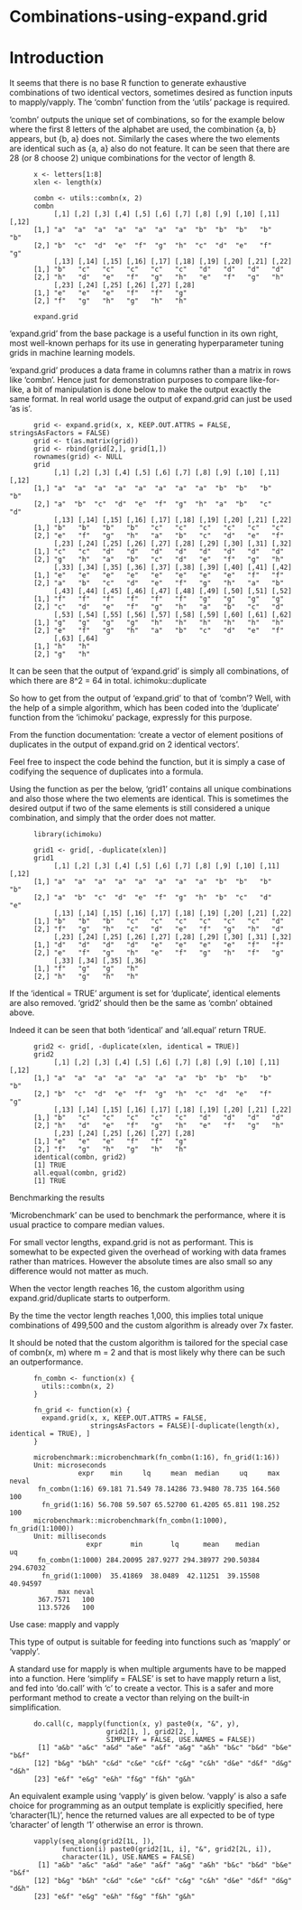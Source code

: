# Combinations-using-expand.grid

Introduction
==============
It seems that there is no base R function to generate exhaustive combinations of two identical vectors, sometimes desired as function inputs to mapply/vapply. The ‘combn’ function from the ‘utils’ package is required.

‘combn’ outputs the unique set of combinations, so for the example below where the first 8 letters of the alphabet are used, the combination {a, b} appears, but {b, a} does not. Similarly the cases where the two elements are identical such as {a, a} also do not feature. It can be seen that there are 28 (or 8 choose 2) unique combinations for the vector of length 8.

          x <- letters[1:8]
          xlen <- length(x)

          combn <- utils::combn(x, 2)
          combn
               [,1] [,2] [,3] [,4] [,5] [,6] [,7] [,8] [,9] [,10] [,11] [,12]
          [1,] "a"  "a"  "a"  "a"  "a"  "a"  "a"  "b"  "b"  "b"   "b"   "b"  
          [2,] "b"  "c"  "d"  "e"  "f"  "g"  "h"  "c"  "d"  "e"   "f"   "g"  
               [,13] [,14] [,15] [,16] [,17] [,18] [,19] [,20] [,21] [,22]
          [1,] "b"   "c"   "c"   "c"   "c"   "c"   "d"   "d"   "d"   "d"  
          [2,] "h"   "d"   "e"   "f"   "g"   "h"   "e"   "f"   "g"   "h"  
               [,23] [,24] [,25] [,26] [,27] [,28]
          [1,] "e"   "e"   "e"   "f"   "f"   "g"  
          [2,] "f"   "g"   "h"   "g"   "h"   "h"  

          expand.grid

‘expand.grid’ from the base package is a useful function in its own right, most well-known perhaps for its use in generating hyperparameter tuning grids in machine learning models.

‘expand.grid’ produces a data frame in columns rather than a matrix in rows like ‘combn’. Hence just for demonstration purposes to compare like-for-like, a bit of manipulation is done below to make the output exactly the same format. In real world usage the output of expand.grid can just be used ‘as is’.

          grid <- expand.grid(x, x, KEEP.OUT.ATTRS = FALSE, stringsAsFactors = FALSE)
          grid <- t(as.matrix(grid))
          grid <- rbind(grid[2,], grid[1,])
          rownames(grid) <- NULL
          grid
               [,1] [,2] [,3] [,4] [,5] [,6] [,7] [,8] [,9] [,10] [,11] [,12]
          [1,] "a"  "a"  "a"  "a"  "a"  "a"  "a"  "a"  "b"  "b"   "b"   "b"  
          [2,] "a"  "b"  "c"  "d"  "e"  "f"  "g"  "h"  "a"  "b"   "c"   "d"  
               [,13] [,14] [,15] [,16] [,17] [,18] [,19] [,20] [,21] [,22]
          [1,] "b"   "b"   "b"   "b"   "c"   "c"   "c"   "c"   "c"   "c"  
          [2,] "e"   "f"   "g"   "h"   "a"   "b"   "c"   "d"   "e"   "f"  
               [,23] [,24] [,25] [,26] [,27] [,28] [,29] [,30] [,31] [,32]
          [1,] "c"   "c"   "d"   "d"   "d"   "d"   "d"   "d"   "d"   "d"  
          [2,] "g"   "h"   "a"   "b"   "c"   "d"   "e"   "f"   "g"   "h"  
               [,33] [,34] [,35] [,36] [,37] [,38] [,39] [,40] [,41] [,42]
          [1,] "e"   "e"   "e"   "e"   "e"   "e"   "e"   "e"   "f"   "f"  
          [2,] "a"   "b"   "c"   "d"   "e"   "f"   "g"   "h"   "a"   "b"  
               [,43] [,44] [,45] [,46] [,47] [,48] [,49] [,50] [,51] [,52]
          [1,] "f"   "f"   "f"   "f"   "f"   "f"   "g"   "g"   "g"   "g"  
          [2,] "c"   "d"   "e"   "f"   "g"   "h"   "a"   "b"   "c"   "d"  
               [,53] [,54] [,55] [,56] [,57] [,58] [,59] [,60] [,61] [,62]
          [1,] "g"   "g"   "g"   "g"   "h"   "h"   "h"   "h"   "h"   "h"  
          [2,] "e"   "f"   "g"   "h"   "a"   "b"   "c"   "d"   "e"   "f"  
               [,63] [,64]
          [1,] "h"   "h"  
          [2,] "g"   "h"  

It can be seen that the output of ‘expand.grid’ is simply all combinations, of which there are 8^2 = 64 in total.
ichimoku::duplicate

So how to get from the output of ‘expand.grid’ to that of ‘combn’? Well, with the help of a simple algorithm, which has been coded into the ‘duplicate’ function from the ‘ichimoku’ package, expressly for this purpose.

From the function documentation: ‘create a vector of element positions of duplicates in the output of expand.grid on 2 identical vectors’.

Feel free to inspect the code behind the function, but it is simply a case of codifying the sequence of duplicates into a formula.

Using the function as per the below, ‘grid1’ contains all unique combinations and also those where the two elements are identical. This is sometimes the desired output if two of the same elements is still considered a unique combination, and simply that the order does not matter.

          library(ichimoku)

          grid1 <- grid[, -duplicate(xlen)]
          grid1
               [,1] [,2] [,3] [,4] [,5] [,6] [,7] [,8] [,9] [,10] [,11] [,12]
          [1,] "a"  "a"  "a"  "a"  "a"  "a"  "a"  "a"  "b"  "b"   "b"   "b"  
          [2,] "a"  "b"  "c"  "d"  "e"  "f"  "g"  "h"  "b"  "c"   "d"   "e"  
               [,13] [,14] [,15] [,16] [,17] [,18] [,19] [,20] [,21] [,22]
          [1,] "b"   "b"   "b"   "c"   "c"   "c"   "c"   "c"   "c"   "d"  
          [2,] "f"   "g"   "h"   "c"   "d"   "e"   "f"   "g"   "h"   "d"  
               [,23] [,24] [,25] [,26] [,27] [,28] [,29] [,30] [,31] [,32]
          [1,] "d"   "d"   "d"   "d"   "e"   "e"   "e"   "e"   "f"   "f"  
          [2,] "e"   "f"   "g"   "h"   "e"   "f"   "g"   "h"   "f"   "g"  
               [,33] [,34] [,35] [,36]
          [1,] "f"   "g"   "g"   "h"  
          [2,] "h"   "g"   "h"   "h"  

If the ‘identical = TRUE’ argument is set for ‘duplicate’, identical elements are also removed. ‘grid2’ should then be the same as ‘combn’ obtained above.

Indeed it can be seen that both ‘identical’ and ‘all.equal’ return TRUE.

          grid2 <- grid[, -duplicate(xlen, identical = TRUE)]
          grid2
               [,1] [,2] [,3] [,4] [,5] [,6] [,7] [,8] [,9] [,10] [,11] [,12]
          [1,] "a"  "a"  "a"  "a"  "a"  "a"  "a"  "b"  "b"  "b"   "b"   "b"  
          [2,] "b"  "c"  "d"  "e"  "f"  "g"  "h"  "c"  "d"  "e"   "f"   "g"  
               [,13] [,14] [,15] [,16] [,17] [,18] [,19] [,20] [,21] [,22]
          [1,] "b"   "c"   "c"   "c"   "c"   "c"   "d"   "d"   "d"   "d"  
          [2,] "h"   "d"   "e"   "f"   "g"   "h"   "e"   "f"   "g"   "h"  
               [,23] [,24] [,25] [,26] [,27] [,28]
          [1,] "e"   "e"   "e"   "f"   "f"   "g"  
          [2,] "f"   "g"   "h"   "g"   "h"   "h"  
          identical(combn, grid2)
          [1] TRUE
          all.equal(combn, grid2)
          [1] TRUE

Benchmarking the results

‘Microbenchmark’ can be used to benchmark the performance, where it is usual practice to compare median values.

For small vector lengths, expand.grid is not as performant. This is somewhat to be expected given the overhead of working with data frames rather than matrices. However the absolute times are also small so any difference would not matter as much.

When the vector length reaches 16, the custom algorithm using expand.grid/duplicate starts to outperform.

By the time the vector length reaches 1,000, this implies total unique combinations of 499,500 and the custom algorithm is already over 7x faster.

It should be noted that the custom algorithm is tailored for the special case of combn(x, m) where m = 2 and that is most likely why there can be such an outperformance.

          fn_combn <- function(x) {
            utils::combn(x, 2)
          }

          fn_grid <- function(x) {
            expand.grid(x, x, KEEP.OUT.ATTRS = FALSE,
                        stringsAsFactors = FALSE)[-duplicate(length(x), identical = TRUE), ]
          }

          microbenchmark::microbenchmark(fn_combn(1:16), fn_grid(1:16))
          Unit: microseconds
                     expr    min     lq     mean  median     uq     max neval
           fn_combn(1:16) 69.181 71.549 78.14286 73.9480 78.735 164.560   100
            fn_grid(1:16) 56.708 59.507 65.52700 61.4205 65.811 198.252   100
          microbenchmark::microbenchmark(fn_combn(1:1000), fn_grid(1:1000))
          Unit: milliseconds
                       expr       min       lq      mean    median        uq
           fn_combn(1:1000) 284.20095 287.9277 294.38977 290.50384 294.67032
            fn_grid(1:1000)  35.41869  38.0489  42.11251  39.15508  40.94597
                max neval
           367.7571   100
           113.5726   100

Use case: mapply and vapply

This type of output is suitable for feeding into functions such as ‘mapply’ or ‘vapply’.

A standard use for mapply is when multiple arguments have to be mapped into a function. Here ‘simplify = FALSE’ is set to have mapply return a list, and fed into ‘do.call’ with ‘c’ to create a vector. This is a safer and more performant method to create a vector than relying on the built-in simplification.

          do.call(c, mapply(function(x, y) paste0(x, "&", y), 
                            grid2[1, ], grid2[2, ],
                            SIMPLIFY = FALSE, USE.NAMES = FALSE))
           [1] "a&b" "a&c" "a&d" "a&e" "a&f" "a&g" "a&h" "b&c" "b&d" "b&e" "b&f"
          [12] "b&g" "b&h" "c&d" "c&e" "c&f" "c&g" "c&h" "d&e" "d&f" "d&g" "d&h"
          [23] "e&f" "e&g" "e&h" "f&g" "f&h" "g&h"

An equivalent example using ‘vapply’ is given below. ‘vapply’ is also a safe choice for programming as an output template is explicitly specified, here ‘character(1L)’, hence the returned values are all expected to be of type ‘character’ of length ‘1’ otherwise an error is thrown.

          vapply(seq_along(grid2[1L, ]),
                 function(i) paste0(grid2[1L, i], "&", grid2[2L, i]),
                 character(1L), USE.NAMES = FALSE)
           [1] "a&b" "a&c" "a&d" "a&e" "a&f" "a&g" "a&h" "b&c" "b&d" "b&e" "b&f"
          [12] "b&g" "b&h" "c&d" "c&e" "c&f" "c&g" "c&h" "d&e" "d&f" "d&g" "d&h"
          [23] "e&f" "e&g" "e&h" "f&g" "f&h" "g&h"
